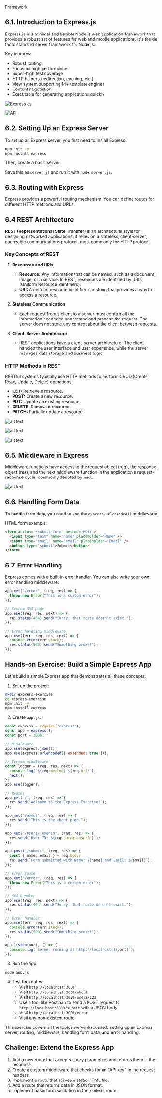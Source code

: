 Framework

## 6.1. Introduction to Express.js

Express.js is a minimal and flexible Node.js web application framework that provides a robust set of features for web and mobile applications. It's the de facto standard server framework for Node.js.

Key features:

- Robust routing
- Focus on high performance
- Super-high test coverage
- HTTP helpers (redirection, caching, etc.)
- View system supporting 14+ template engines
- Content negotiation
- Executable for generating applications quickly

![Express Js](express_intro/image.png)

![API ](express_intro/image-1.png)

## 6.2. Setting Up an Express Server

To set up an Express server, you first need to install Express:

```bash
npm init -y
npm install express
```

Then, create a basic server:

Save this as `server.js` and run it with `node server.js`.

## 6.3. Routing with Express

Express provides a powerful routing mechanism. You can define routes for different HTTP methods and URLs.

## 6.4 REST Architecture

**REST (Representational State Transfer)** is an architectural style for designing networked applications. It relies on a stateless, client-server, cacheable communications protocol, most commonly the HTTP protocol.

### Key Concepts of REST

1. **Resources and URIs**

   - **Resource:** Any information that can be named, such as a document, image, or a service. In REST, resources are identified by URIs (Uniform Resource Identifiers).
   - **URI:** A uniform resource identifier is a string that provides a way to access a resource.

2. **Stateless Communication**

   - Each request from a client to a server must contain all the information needed to understand and process the request. The server does not store any context about the client between requests.

3. **Client-Server Architecture**
   - REST applications have a client-server architecture. The client handles the user interface and user experience, while the server manages data storage and business logic.

### HTTP Methods in REST

RESTful systems typically use HTTP methods to perform CRUD (Create, Read, Update, Delete) operations:

- **GET:** Retrieve a resource.
- **POST:** Create a new resource.
- **PUT:** Update an existing resource.
- **DELETE:** Remove a resource.
- **PATCH:** Partially update a resource.

![alt text](image.png)

![alt text](image-1.png)

![alt text](image-2.png)

## 6.5. Middleware in Express

Middleware functions have access to the request object (req), the response object (res), and the next middleware function in the application's request-response cycle, commonly denoted by `next`.

![alt text](image-3.png)

## 6.6. Handling Form Data

To handle form data, you need to use the `express.urlencoded()` middleware:

HTML form example:

```html
<form action="/submit-form" method="POST">
  <input type="text" name="name" placeholder="Name" />
  <input type="email" name="email" placeholder="Email" />
  <button type="submit">Submit</button>
</form>
```

## 6.7. Error Handling

Express comes with a built-in error handler. You can also write your own error handling middleware:

```javascript
app.get("/error", (req, res) => {
  throw new Error("This is a custom error");
});

// Custom 404 page
app.use((req, res, next) => {
  res.status(404).send("Sorry, that route doesn't exist.");
});

// Error handling middleware
app.use((err, req, res, next) => {
  console.error(err.stack);
  res.status(500).send("Something broke!");
});
```

## Hands-on Exercise: Build a Simple Express App

Let's build a simple Express app that demonstrates all these concepts:

1. Set up the project:

```bash
mkdir express-exercise
cd express-exercise
npm init -y
npm install express
```

2. Create `app.js`:

```javascript
const express = require("express");
const app = express();
const port = 3000;

// Middleware
app.use(express.json());
app.use(express.urlencoded({ extended: true }));

// Custom middleware
const logger = (req, res, next) => {
  console.log(`${req.method} ${req.url}`);
  next();
};
app.use(logger);

// Routes
app.get("/", (req, res) => {
  res.send("Welcome to the Express Exercise!");
});

app.get("/about", (req, res) => {
  res.send("This is the about page.");
});

app.get("/users/:userId", (req, res) => {
  res.send(`User ID: ${req.params.userId}`);
});

app.post("/submit", (req, res) => {
  const { name, email } = req.body;
  res.send(`Form submitted with Name: ${name} and Email: ${email}`);
});

// Error route
app.get("/error", (req, res) => {
  throw new Error("This is a custom error");
});

// 404 handler
app.use((req, res, next) => {
  res.status(404).send("Sorry, that route doesn't exist.");
});

// Error handler
app.use((err, req, res, next) => {
  console.error(err.stack);
  res.status(500).send("Something broke!");
});

app.listen(port, () => {
  console.log(`Server running at http://localhost:${port}`);
});
```

3. Run the app:

```bash
node app.js
```

4. Test the routes:
   - Visit `http://localhost:3000`
   - Visit `http://localhost:3000/about`
   - Visit `http://localhost:3000/users/123`
   - Use a tool like Postman to send a POST request to `http://localhost:3000/submit` with a JSON body
   - Visit `http://localhost:3000/error`
   - Visit any non-existent route

This exercise covers all the topics we've discussed: setting up an Express server, routing, middleware, handling form data, and error handling.

## Challenge: Extend the Express App

1. Add a new route that accepts query parameters and returns them in the response.
2. Create a custom middleware that checks for an "API key" in the request headers.
3. Implement a route that serves a static HTML file.
4. Add a route that returns data in JSON format.
5. Implement basic form validation in the `/submit` route.
